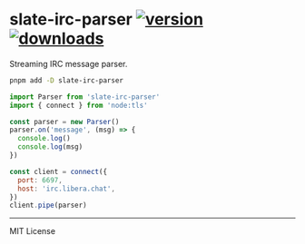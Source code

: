 slate-irc-parser [![version] ![downloads]][npm]
========
Streaming IRC message parser.

```bash
pnpm add -D slate-irc-parser
```
```js
import Parser from 'slate-irc-parser'
import { connect } from 'node:tls'

const parser = new Parser()
parser.on('message', (msg) => {
  console.log()
  console.log(msg)
})

const client = connect({
  port: 6697,
  host: 'irc.libera.chat',
})
client.pipe(parser)
```

--------

MIT License

[version]: https://badgen.net/npm/v/slate-irc-parser
[downloads]: https://badgen.net/npm/dt/slate-irc-parser
[npm]: https://npmjs.org/package/slate-irc-parser
